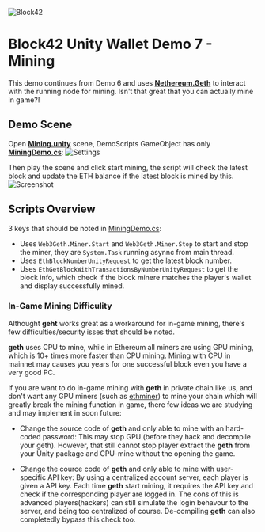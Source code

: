 ![Block42](http://assets.block42.world/images/icons/block42_logo_200.png)

# Block42 Unity Wallet Demo 7 - Mining
This demo continues from Demo 6 and uses [**Nethereum.Geth**](../../../../Plugins/Nethereum.Geth) to interact with the running node for mining. Isn't that great that you can actually mine in game?!

## Demo Scene
Open [**Mining.unity**](Mining.unity) scene, DemoScripts GameObject has only [**MiningDemo.cs**](MiningDemo.cs):
![Settings](/Documents/Demo-05-Mining/01_demo_scripts.png)

Then play the scene and click start mining, the script will check the latest block and update the ETH balance if the latest block is mined by this.
![Screenshot](/Documents/Demo-05-Mining/02_screenshot.png)

## Scripts Overview
3 keys that should be noted in [MiningDemo.cs](MiningDemo.cs):

- Uses `Web3Geth.Miner.Start` and `Web3Geth.Miner.Stop` to start and stop the miner, they are `System.Task` running asynnc from main thread.
- Uses `EthBlockNumberUnityRequest` to get the latest block number.
- Uses `EthGetBlockWithTransactionsByNumberUnityRequest` to get the block info, which check if the block minere matches the player's wallet and display successfully mined.

### In-Game Mining Difficulity ###
Althought **geht** works great as a workaround for in-game mining, there's few difficulties/security isses that should be noted.

**geth** uses CPU to mine, while in Ethereum all miners are using GPU mining, which is 10+ times more faster than CPU mining. Mining with CPU in mainnet may causes you years for one successful block even you have a very good PC.

If you are want to do in-game mining with **geth** in private chain like us, and don't want any GPU miners (such as [ethminer](https://github.com/ethereum-mining/ethminer)) to mine your chain which will greatly break the mining function in game, there few ideas we are studying and may implement in soon future:
- Change the source code of **geth** and only able to mine with an hard-coded password:
This may stop GPU (before they hack and decompile your geth). However, that still cannot stop player extract the **geth** from your Unity package and CPU-mine without the opening the game.

- Change the cource code of **geth** and only able to mine with user-specific API key:
By using a centralized account server, each player is given a API key. Each time **geth** start mining, it requires the API key and check if the corresponding player are logged in. The cons of this is advanced players(hackers) can still simulate the login behavour to the server, and being too centralized of course. De-compiling **geth** can also completedly bypass this check too.